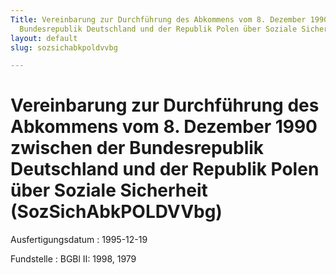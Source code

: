 ```yaml
---
Title: Vereinbarung zur Durchführung des Abkommens vom 8. Dezember 1990 zwischen der
  Bundesrepublik Deutschland und der Republik Polen über Soziale Sicherheit
layout: default
slug: sozsichabkpoldvvbg

---
```


# Vereinbarung zur Durchführung des Abkommens vom 8. Dezember 1990 zwischen der Bundesrepublik Deutschland und der Republik Polen über Soziale Sicherheit (SozSichAbkPOLDVVbg)

Ausfertigungsdatum
:   1995-12-19

Fundstelle
:   BGBl II: 1998, 1979

